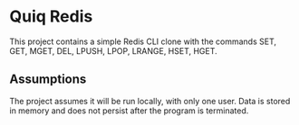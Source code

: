 # Quiq Redis

This project contains a simple Redis CLI clone with the commands SET, GET, MGET, DEL, LPUSH, LPOP, LRANGE, HSET, HGET.

## Assumptions

The project assumes it will be run locally, with only one user. Data is stored in memory and does not persist after the program is terminated.
